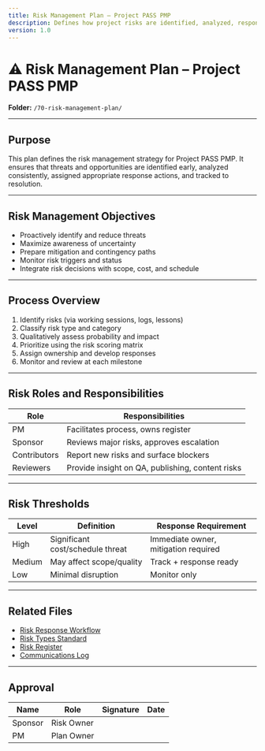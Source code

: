 ```yaml
---
title: Risk Management Plan – Project PASS PMP
description: Defines how project risks are identified, analyzed, responded to, and monitored throughout the project lifecycle.
version: 1.0
---
```


# ⚠️ Risk Management Plan – Project PASS PMP  
**Folder:** `/70-risk-management-plan/`

---

## Purpose

This plan defines the risk management strategy for Project PASS PMP. It ensures that threats and opportunities are identified early, analyzed consistently, assigned appropriate response actions, and tracked to resolution.

---

## Risk Management Objectives

- Proactively identify and reduce threats  
- Maximize awareness of uncertainty  
- Prepare mitigation and contingency paths  
- Monitor risk triggers and status  
- Integrate risk decisions with scope, cost, and schedule

---

## Process Overview

1. Identify risks (via working sessions, logs, lessons)  
2. Classify risk type and category  
3. Qualitatively assess probability and impact  
4. Prioritize using the risk scoring matrix  
5. Assign ownership and develop responses  
6. Monitor and review at each milestone  

---

## Risk Roles and Responsibilities

| Role | Responsibilities |
|------|------------------|
| PM | Facilitates process, owns register |
| Sponsor | Reviews major risks, approves escalation |
| Contributors | Report new risks and surface blockers |
| Reviewers | Provide insight on QA, publishing, content risks |

---

## Risk Thresholds

| Level | Definition | Response Requirement |
|-------|------------|-----------------------|
| High | Significant cost/schedule threat | Immediate owner, mitigation required |
| Medium | May affect scope/quality | Track + response ready |
| Low | Minimal disruption | Monitor only |

---

## Related Files

- [Risk Response Workflow](pro-risk-response-workflow.md)  
- [Risk Types Standard](std-risk-types.md)  
- [Risk Register](log-risk-register.md)  
- [Communications Log](../60-communications-management-plan/log-communications.md)

---

## Approval

| Name | Role | Signature | Date |
|------|------|-----------|------|
| Sponsor | Risk Owner | | |
| PM | Plan Owner | | |
